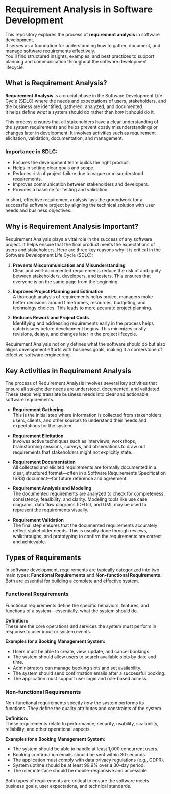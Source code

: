 # Requirement Analysis in Software Development

This repository explores the process of **requirement analysis** in software development.  
It serves as a foundation for understanding how to gather, document, and manage software requirements effectively.  
You'll find structured insights, examples, and best practices to support planning and communication throughout the software development lifecycle.

## What is Requirement Analysis?

**Requirement Analysis** is a crucial phase in the Software Development Life Cycle (SDLC) where the needs and expectations of users, stakeholders, and the business are identified, gathered, analyzed, and documented.  
It helps define *what* a system should do rather than *how* it should do it.

This process ensures that all stakeholders have a clear understanding of the system requirements and helps prevent costly misunderstandings or changes later in development. It involves activities such as requirement elicitation, validation, documentation, and management.

### Importance in SDLC:
- Ensures the development team builds the right product.
- Helps in setting clear goals and scope.
- Reduces risk of project failure due to vague or misunderstood requirements.
- Improves communication between stakeholders and developers.
- Provides a baseline for testing and validation.

In short, effective requirement analysis lays the groundwork for a successful software project by aligning the technical solution with user needs and business objectives.

## Why is Requirement Analysis Important?

Requirement Analysis plays a vital role in the success of any software project. It helps ensure that the final product meets the expectations of users and stakeholders. Here are three key reasons why it is critical in the Software Development Life Cycle (SDLC):

1. **Prevents Miscommunication and Misunderstanding**  
   Clear and well-documented requirements reduce the risk of ambiguity between stakeholders, developers, and testers. This ensures that everyone is on the same page from the beginning.

2. **Improves Project Planning and Estimation**  
   A thorough analysis of requirements helps project managers make better decisions around timeframes, resources, budgeting, and technology choices. This leads to more accurate project planning.

3. **Reduces Rework and Project Costs**  
   Identifying and addressing requirements early in the process helps catch issues before development begins. This minimizes costly revisions, delays, and changes later in the project lifecycle.

Requirement Analysis not only defines what the software should do but also aligns development efforts with business goals, making it a cornerstone of effective software engineering.

## Key Activities in Requirement Analysis

The process of Requirement Analysis involves several key activities that ensure all stakeholder needs are understood, documented, and validated. These steps help translate business needs into clear and actionable software requirements.

- **Requirement Gathering**  
  This is the initial step where information is collected from stakeholders, users, clients, and other sources to understand their needs and expectations for the system.

- **Requirement Elicitation**  
  Involves active techniques such as interviews, workshops, brainstorming sessions, surveys, and observations to draw out requirements that stakeholders might not explicitly state.

- **Requirement Documentation**  
  All collected and elicited requirements are formally documented in a clear, structured format—often in a Software Requirements Specification (SRS) document—for future reference and agreement.

- **Requirement Analysis and Modeling**  
  The documented requirements are analyzed to check for completeness, consistency, feasibility, and clarity. Modeling tools like use case diagrams, data flow diagrams (DFDs), and UML may be used to represent the requirements visually.

- **Requirement Validation**  
  The final step ensures that the documented requirements accurately reflect stakeholder needs. This is usually done through reviews, walkthroughs, and prototyping to confirm the requirements are correct and achievable.

## Types of Requirements

In software development, requirements are typically categorized into two main types: **Functional Requirements** and **Non-functional Requirements**. Both are essential for building a complete and effective system.

### Functional Requirements

Functional requirements define the specific behaviors, features, and functions of a system—essentially, what the system should do.

**Definition:**  
These are the core operations and services the system must perform in response to user input or system events.

**Examples for a Booking Management System:**
- Users must be able to create, view, update, and cancel bookings.
- The system should allow users to search available slots by date and time.
- Administrators can manage booking slots and set availability.
- The system should send confirmation emails after a successful booking.
- The application must support user login and role-based access.

### Non-functional Requirements

Non-functional requirements specify *how* the system performs its functions. They define the quality attributes and constraints of the system.

**Definition:**  
These requirements relate to performance, security, usability, scalability, reliability, and other operational aspects.

**Examples for a Booking Management System:**
- The system should be able to handle at least 1,000 concurrent users.
- Booking confirmation emails should be sent within 30 seconds.
- The application must comply with data privacy regulations (e.g., GDPR).
- System uptime should be at least 99.9% over a 30-day period.
- The user interface should be mobile-responsive and accessible.

Both types of requirements are critical to ensure the software meets business goals, user expectations, and technical standards.
